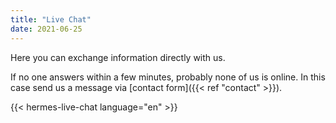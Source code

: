 ```yaml
---
title: "Live Chat"
date: 2021-06-25
---
```


Here you can exchange information directly with us.

If no one answers within a few minutes, probably none of us is online. In this case send us a message via [contact form]({{< ref "contact" >}}).

{{< hermes-live-chat language="en" >}}
